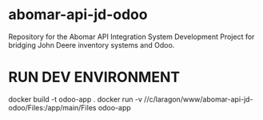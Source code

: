 # abomar-api-jd-odoo
Repository for the Abomar API Integration System Development Project for bridging John Deere inventory systems and Odoo.

# RUN DEV ENVIRONMENT
docker build -t odoo-app .
docker run -v //c/laragon/www/abomar-api-jd-odoo/Files:/app/main/Files odoo-app

